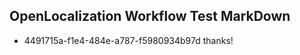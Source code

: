 ## OpenLocalization Workflow Test MarkDown
* 4491715a-f1e4-484e-a787-f5980934b97d thanks!

<!--HONumber=Sep16_HO1-->


